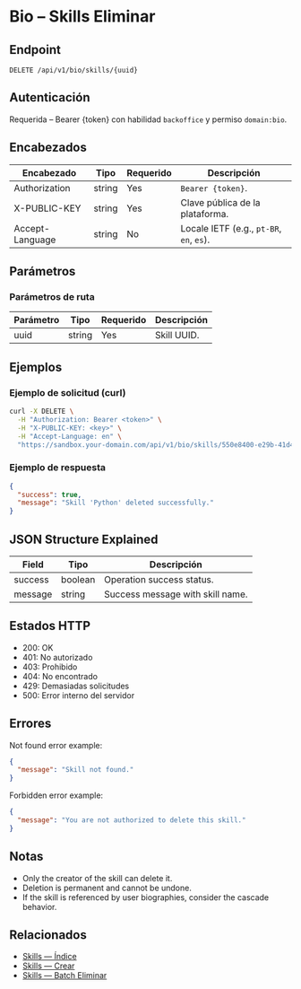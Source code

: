 # Bio – Skills Eliminar

## Endpoint

```
DELETE /api/v1/bio/skills/{uuid}
```

## Autenticación

Requerida – Bearer {token} con habilidad `backoffice` y permiso `domain:bio`.

## Encabezados

| Encabezado           | Tipo   | Requerido | Descripción |
| ---------------- | ------ | -------- | ----------- |
| Authorization    | string | Yes      | `Bearer {token}`. |
| X-PUBLIC-KEY     | string | Yes      | Clave pública de la plataforma. |
| Accept-Language  | string | No       | Locale IETF (e.g., `pt-BR`, `en`, `es`). |

## Parámetros

### Parámetros de ruta

| Parámetro | Tipo   | Requerido | Descripción |
| --------- | ------ | -------- | ----------- |
| uuid      | string | Yes      | Skill UUID. |

## Ejemplos

### Ejemplo de solicitud (curl)

```bash
curl -X DELETE \
  -H "Authorization: Bearer <token>" \
  -H "X-PUBLIC-KEY: <key>" \
  -H "Accept-Language: en" \
  "https://sandbox.your-domain.com/api/v1/bio/skills/550e8400-e29b-41d4-a716-446655440000"
```

### Ejemplo de respuesta

```json
{
  "success": true,
  "message": "Skill 'Python' deleted successfully."
}
```

## JSON Structure Explained

| Field   | Tipo    | Descripción |
| ------- | ------- | ----------- |
| success | boolean | Operation success status. |
| message | string  | Success message with skill name. |

## Estados HTTP

- 200: OK
- 401: No autorizado
- 403: Prohibido
- 404: No encontrado
- 429: Demasiadas solicitudes
- 500: Error interno del servidor

## Errores

Not found error example:

```json
{
  "message": "Skill not found."
}
```

Forbidden error example:

```json
{
  "message": "You are not authorized to delete this skill."
}
```

## Notas

- Only the creator of the skill can delete it.
- Deletion is permanent and cannot be undone.
- If the skill is referenced by user biographies, consider the cascade behavior.

## Relacionados

- [Skills — Índice](SkillÍndice.md)
- [Skills — Crear](SkillCrear.md)
- [Skills — Batch Eliminar](SkillBatchEliminar.md)
